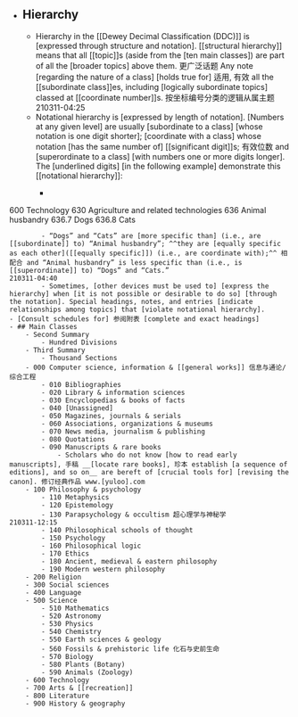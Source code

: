 - ## Hierarchy
    - Hierarchy in the [[Dewey Decimal Classification (DDC)]] is [expressed through structure and notation]. [[structural hierarchy]] means that all [[topic]]s (aside from the [ten main classes]) are part of all the [broader topics] above them. 更广泛话题 Any note [regarding the nature of a class] [holds true for] 适用, 有效 all the [[subordinate class]]es, including [logically subordinate topics] classed at [[coordinate number]]s. 按坐标编号分类的逻辑从属主题
210311-04:25
    - Notational hierarchy is [expressed by length of notation]. [Numbers at any given level] are usually [subordinate to a class] [whose notation is one digit shorter]; [coordinate with a class] whose notation [has the same number of] [[significant digit]]s; 有效位数 and [superordinate to a class] [with numbers one or more digits longer]. The [underlined digits] [in the following example] demonstrate this [[notational hierarchy]]:
        - ```css
600 Technology
630 Agriculture and related technologies 
636 Animal husbandry
636.7 Dogs 
636.8 Cats
```
        - “Dogs” and “Cats” are [more specific than] (i.e., are [[subordinate]] to) “Animal husbandry”; ^^they are [equally specific as each other]([[equally specific]]) (i.e., are coordinate with);^^ 相配合 and “Animal husbandry” is less specific than (i.e., is [[superordinate]] to) “Dogs” and “Cats.”
210311-04:40
        - Sometimes, [other devices must be used to] [express the hierarchy] when [it is not possible or desirable to do so] [through the notation]. Special headings, notes, and entries [indicate relationships among topics] that [violate notational hierarchy].
- [Consult schedules for] 参阅附表 [complete and exact headings]
- ## Main Classes
    - Second Summary
        - Hundred Divisions
    - Third Summary
        - Thousand Sections
    - 000 Computer science, information & [[general works]] 信息与通论/综合工程
        - 010 Bibliographies
        - 020 Library & information sciences
        - 030 Encyclopedias & books of facts
        - 040 [Unassigned]
        - 050 Magazines, journals & serials
        - 060 Associations, organizations & museums
        - 070 News media, journalism & publishing
        - 080 Quotations
        - 090 Manuscripts & rare books
            - Scholars who do not know [how to read early manuscripts], 手稿 __[locate rare books], 珍本 establish [a sequence of editions], and so on__ are bereft of [crucial tools for] [revising the canon]. 修订经典作品 www.[yuloo].com
    - 100 Philosophy & psychology
        - 110 Metaphysics
        - 120 Epistemology
        - 130 Parapsychology & occultism 超心理学与神秘学
210311-12:15
        - 140 Philosophical schools of thought
        - 150 Psychology
        - 160 Philosophical logic
        - 170 Ethics
        - 180 Ancient, medieval & eastern philosophy
        - 190 Modern western philosophy
    - 200 Religion
    - 300 Social sciences
    - 400 Language
    - 500 Science
        - 510 Mathematics
        - 520 Astronomy
        - 530 Physics
        - 540 Chemistry
        - 550 Earth sciences & geology
        - 560 Fossils & prehistoric life 化石与史前生命
        - 570 Biology
        - 580 Plants (Botany)
        - 590 Animals (Zoology)
    - 600 Technology
    - 700 Arts & [[recreation]]
    - 800 Literature
    - 900 History & geography
